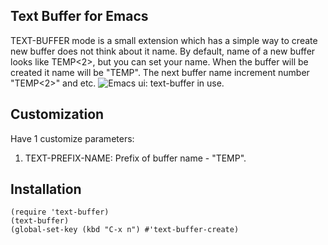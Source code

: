 ## Text Buffer for Emacs

TEXT-BUFFER mode is a small extension which has a
simple way to create new buffer does not think about it name.
By default, name of a new buffer looks like TEMP<2>, but you can set your name.
When the buffer will be created it name will be \"TEMP\". The next 
buffer name increment number \"TEMP<2>\" and etc.
![Emacs ui: text-buffer in use.](https://github.com/dkrivets/text-buffer/blob/assets/emacs_textbufer.png?raw=true)

## Customization
Have 1 customize parameters:
1. TEXT-PREFIX-NAME: Prefix of buffer name - "TEMP".

## Installation
```emacs-lisp
(require 'text-buffer)
(text-buffer)
(global-set-key (kbd "C-x n") #'text-buffer-create)
```
